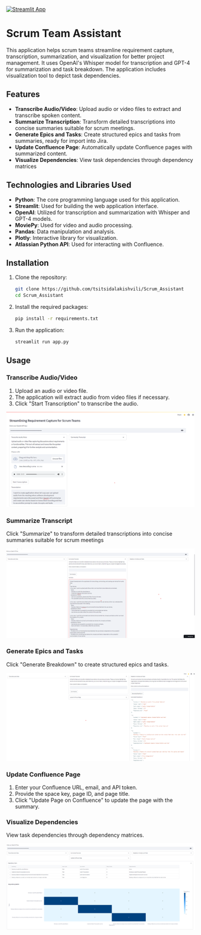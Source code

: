 [![Streamlit App](https://static.streamlit.io/badges/streamlit_badge_black_white.svg)](https://scrum-team-assistant.streamlit.app/)

# Scrum Team Assistant

This application helps scrum teams streamline requirement capture, transcription, summarization, and visualization for better project management. It uses OpenAI's Whisper model for transcription and GPT-4 for summarization and task breakdown. The application includes visualization tool to depict task dependencies.

## Features

- **Transcribe Audio/Video**: Upload audio or video files to extract and transcribe spoken content.
- **Summarize Transcription**: Transform detailed transcriptions into concise summaries suitable for scrum meetings.
- **Generate Epics and Tasks**: Create structured epics and tasks from summaries, ready for import into Jira.
- **Update Confluence Page**: Automatically update Confluence pages with summarized content.
- **Visualize Dependencies**: View task dependencies through dependency matrices


## Technologies and Libraries Used

- **Python**: The core programming language used for this application.
- **Streamlit**: Used for building the web application interface.
- **OpenAI**: Utilized for transcription and summarization with Whisper and GPT-4 models.
- **MoviePy**: Used for video and audio processing.
- **Pandas**: Data manipulation and analysis.
- **Plotly**: Interactive library for visualization.
- **Atlassian Python API**: Used for interacting with Confluence.

  
## Installation

1. Clone the repository:
    ```bash
    git clone https://github.com/tsitsidalakishvili/Scrum_Assistant
    cd Scrum_Assistant
    ```
2. Install the required packages:
    ```bash
    pip install -r requirements.txt
    ```

3. Run the application:
    ```bash
    streamlit run app.py
    ```

## Usage

### Transcribe Audio/Video

1. Upload an audio or video file.
2. The application will extract audio from video files if necessary.
3. Click "Start Transcription" to transcribe the audio.

![Transcribe Audio/Video](https://github.com/tsitsidalakishvili/Scrum_Assistant/blob/main/screenshots/1.png)

### Summarize Transcript

Click "Summarize" to transform detailed transcriptions into concise summaries suitable for scrum meetings

![Summarize Transcription](https://github.com/tsitsidalakishvili/Scrum_Assistant/blob/main/screenshots/2.png)

### Generate Epics and Tasks

Click "Generate Breakdown" to create structured epics and tasks.

![Generate Epics and Tasks](https://github.com/tsitsidalakishvili/Scrum_Assistant/blob/main/screenshots/3.png)

### Update Confluence Page

1. Enter your Confluence URL, email, and API token.
2. Provide the space key, page ID, and page title.
3. Click "Update Page on Confluence" to update the page with the summary.

### Visualize Dependencies

View task dependencies through dependency matrices.

![Visualize Dependencies](https://github.com/tsitsidalakishvili/Scrum_Assistant/blob/main/screenshots/4.png)
